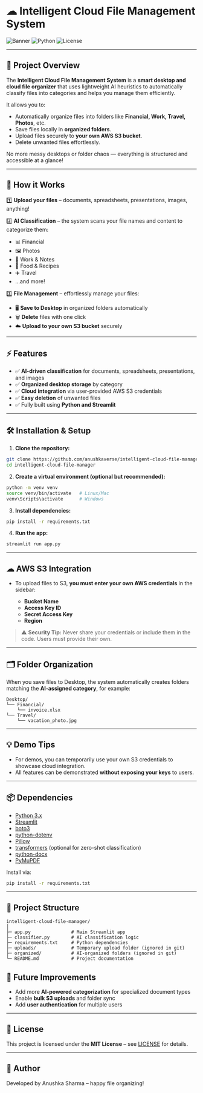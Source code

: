 
# ☁ Intelligent Cloud File Management System

![Banner](https://img.shields.io/badge/Streamlit-App-blue)
![Python](https://img.shields.io/badge/Python-3.10-green)
![License](https://img.shields.io/badge/License-MIT-yellow)

---

## 🚀 Project Overview

The **Intelligent Cloud File Management System** is a **smart desktop and cloud file organizer** that uses lightweight AI heuristics to automatically classify files into categories and helps you manage them efficiently.  

It allows you to:  
- Automatically organize files into folders like **Financial, Work, Travel, Photos**, etc.  
- Save files locally in **organized folders**.  
- Upload files securely to **your own AWS S3 bucket**.  
- Delete unwanted files effortlessly.  

No more messy desktops or folder chaos — everything is structured and accessible at a glance!  

---

## 🧠 How it Works

1️⃣ **Upload your files** – documents, spreadsheets, presentations, images, anything!  

2️⃣ **AI Classification** – the system scans your file names and content to categorize them:  
   - 📊 Financial  
   - 🖼️ Photos  
   - 📝 Work & Notes  
   - 🍳 Food & Recipes  
   - ✈️ Travel  
   - …and more!
     
3️⃣ **File Management** – effortlessly manage your files:  
   - 🖥️ **Save to Desktop** in organized folders automatically  
   - 🗑️ **Delete** files with one click  
   - ☁️ **Upload to your own S3 bucket** securely  

---

## ⚡ Features

- ✅ **AI-driven classification** for documents, spreadsheets, presentations, and images  
- ✅ **Organized desktop storage** by category  
- ✅ **Cloud integration** via user-provided AWS S3 credentials  
- ✅ **Easy deletion** of unwanted files  
- ✅ Fully built using **Python and Streamlit**  

---

## 🛠 Installation & Setup

1. **Clone the repository:**

```bash
git clone https://github.com/anushkaverse/intelligent-cloud-file-manager.git
cd intelligent-cloud-file-manager
````

2. **Create a virtual environment (optional but recommended):**

```bash
python -m venv venv
source venv/bin/activate   # Linux/Mac
venv\Scripts\activate      # Windows
```

3. **Install dependencies:**

```bash
pip install -r requirements.txt
```

4. **Run the app:**

```bash
streamlit run app.py
```

---

## ☁ AWS S3 Integration

* To upload files to S3, **you must enter your own AWS credentials** in the sidebar:

  * **Bucket Name**
  * **Access Key ID**
  * **Secret Access Key**
  * **Region**

> ⚠️ **Security Tip:** Never share your credentials or include them in the code. Users must provide their own.

---

## 🗂 Folder Organization

When you save files to Desktop, the system automatically creates folders matching the **AI-assigned category**, for example:

```
Desktop/
└── Financial/
    └── invoice.xlsx
└── Travel/
    └── vacation_photo.jpg
```

---

## 💡 Demo Tips

* For demos, you can temporarily use your own S3 credentials to showcase cloud integration.
* All features can be demonstrated **without exposing your keys** to users.

---

## 📦 Dependencies

* [Python 3.x](https://www.python.org/)
* [Streamlit](https://streamlit.io/)
* [boto3](https://boto3.amazonaws.com/)
* [python-dotenv](https://pypi.org/project/python-dotenv/)
* [Pillow](https://pypi.org/project/Pillow/)
* [transformers](https://huggingface.co/transformers/) (optional for zero-shot classification)
* [python-docx](https://pypi.org/project/python-docx/)
* [PyMuPDF](https://pypi.org/project/PyMuPDF/)

Install via:

```bash
pip install -r requirements.txt
```

---

## 📂 Project Structure

```
intelligent-cloud-file-manager/
│
├─ app.py               # Main Streamlit app
├─ classifier.py        # AI classification logic
├─ requirements.txt     # Python dependencies
├─ uploads/             # Temporary upload folder (ignored in git)
├─ organized/           # AI-organized folders (ignored in git)
└─ README.md            # Project documentation
```

## 📣 Future Improvements

* Add more **AI-powered categorization** for specialized document types
* Enable **bulk S3 uploads** and folder sync
* Add **user authentication** for multiple users

---

## 📜 License

This project is licensed under the **MIT License** – see [LICENSE](LICENSE) for details.

---

## 👋 Author

Developed by Anushka Sharma – happy file organizing!








